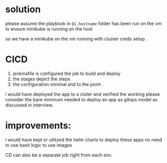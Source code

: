 
# solution 

please assume the playbook in `Q1.hostname` folder  has been run on the vm 
to ensure minikube is running on the host

so we have a minikube on the vm running with cluster creds setup . 

# CICD 
1. jenkinsfile is configured the job to build and deploy 
2. the stages depict the steps 
3. the configuration minimal and to the point . 

i would have deployed the app to a cluter and verified the working 
please consider the bare minimum needed to deploy an app as gitops model
as discussed in interview.

# improvements:
i would have kept or utilized the helm charts to deploy these apps
no need to use bash logic to use images 

CD can also be a separate job right from each env. 

